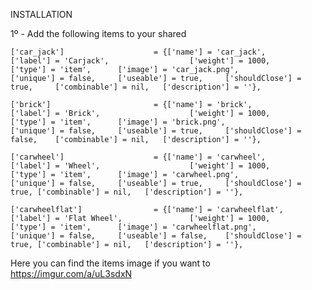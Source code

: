 INSTALLATION


1º - Add the following items to your shared

	['car_jack']					= {['name'] = 'car_jack', 			  	  		['label'] = 'Carjack', 					['weight'] = 1000, 		['type'] = 'item', 		['image'] = 'car_jack.png', 			['unique'] = false, 	['useable'] = true, 	['shouldClose'] = true,		['combinable'] = nil,   ['description'] = ''},

	['brick'] 				 	 	= {['name'] = 'brick', 			  	  			['label'] = 'Brick', 					['weight'] = 1000, 		['type'] = 'item', 		['image'] = 'brick.png', 				['unique'] = false, 	['useable'] = true, 	['shouldClose'] = false,	['combinable'] = nil,   ['description'] = ''},

	['carwheel'] 				 	= {['name'] = 'carwheel', 			  	  		['label'] = 'Wheel', 					['weight'] = 1000, 		['type'] = 'item', 		['image'] = 'carwheel.png', 			['unique'] = false, 	['useable'] = true, 	['shouldClose'] = true,	['combinable'] = nil,   ['description'] = ''},

	['carwheelflat'] 				= {['name'] = 'carwheelflat', 			  	  	['label'] = 'Flat Wheel', 				['weight'] = 1000, 		['type'] = 'item', 		['image'] = 'carwheelflat.png', 		['unique'] = false, 	['useable'] = false, 	['shouldClose'] = true,	['combinable'] = nil,   ['description'] = ''},



Here you can find the items image if you want to https://imgur.com/a/uL3sdxN